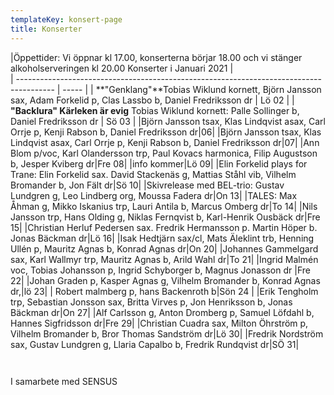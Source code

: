 ```yaml
---
templateKey: konsert-page
title: Konserter
---
```

 |Öppettider: Vi öppnar kl 17.00, konserterna börjar 18.00 och vi stänger alkoholserveringen kl 20.00 Konserter i Januari 2021                                                            |       
| --------------------------------------------------------------------------------------- | ----- |
| **"Genklang"**Tobias Wiklund kornett, Björn Jansson sax, Adam Forkelid p, Clas Lassbo b, Daniel Fredriksson dr | Lö 02 |
| **"Backlura" Kärleken är evig** Tobias Wiklund kornett: Palle Sollinger b, Daniel Fredriksson dr | Sö 03 |
|Björn Jansson tsax, Klas Lindqvist asax, Carl Orrje p, Kenji Rabson b, Daniel Fredriksson dr|06|
|Björn Jansson tsax, Klas Lindqvist asax, Carl Orrje p, Kenji Rabson b, Daniel Fredriksson dr|07|
|Ann Blom p/voc, Karl Olandersson trp, Paul Kovacs harmonica, Filip Augustson b, Jesper Kviberg dr|Fre 08|
|info kommer|Lö 09|
|Elin Forkelid plays for Trane: Elin Forkelid sax. David Stackenäs g, Mattias Ståhl vib, Vilhelm Bromander b, Jon Fält dr|Sö 10|
|Skivrelease med BEL-trio: Gustav Lundgren g, Leo Lindberg org, Moussa Fadera dr|On 13|
|TALES: Max Åhman g, Mikko Iskanius trp, Lauri Antila b, Marcus Omberg dr|To 14|
|Nils Jansson trp, Hans Olding g, Niklas Fernqvist b, Karl-Henrik Ousbäck dr|Fre 15|
|Christian Herluf Pedersen sax. Fredrik Hermansson p. Martin Höper b. Jonas Bäckman dr|Lö 16|
|Isak Hedtjärn sax/cl, Mats Äleklint trb, Henning Ullén p, Mauritz Agnas b, Konrad Agnas dr|On 20|
|Johannes Gammelgard sax, Karl Wallmyr trp, Mauritz Agnas b, Arild Wahl dr|To 21|
|Ingrid Malmén voc, Tobias Johansson p, Ingrid Schyborger b,  Magnus Jonasson dr |Fre 22|
|Johan Graden p, Kasper Agnas g, Vilhelm Bromander b, Konrad Agnas dr,|lö 23|
| Robert malmberg p, hans Backenroth b|Sön 24 |
|Erik Tengholm trp, Sebastian Jonsson sax, Britta Virves p, Jon Henriksson b, Jonas Bäckman dr|On 27|
|Alf Carlsson g, Anton Dromberg p, Samuel Löfdahl b, Hannes Sigfridsson dr|Fre 29|
|Christian Cuadra sax, Milton Öhrström p, Vilhelm Bromander b, Bror Thomas Sandström dr|Lö 30|
|Fredrik Nordström sax, Gustav Lundgren g, Llaria Capalbo b, Fredrik Rundqvist dr|SÖ 31|





	

	 






I samarbete med SENSUS
